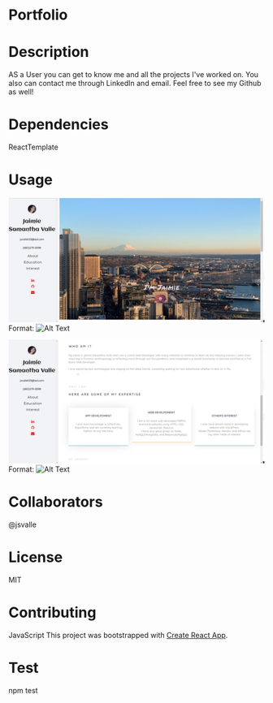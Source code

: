 # Portfolio
# Description
AS a User you can get to know me and all the projects I've worked on. 
You also can contact me through LinkedIn and email.
Feel free to see my Github as well!

# Dependencies
 ReactTemplate

# Usage
![README](./images/portfoliopage.jpg)
Format: ![Alt Text](url)

![README](./images/portfolio.jpg)
Format: ![Alt Text](url)



# Collaborators
 @jsvalle

# License
MIT

# Contributing
JavaScript 
This project was bootstrapped with [Create React App](https://github.com/facebook/create-react-app).

# Test 
npm test

